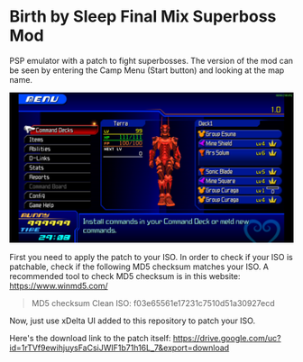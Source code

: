 # Birth by Sleep Final Mix Superboss Mod
PSP emulator with a patch to fight superbosses. The version of the mod can be seen by entering the Camp Menu (Start button) and looking at the map name.

![Example of version number](ULJM05775_00005.jpg)

First you need to apply the patch to your ISO.
In order to check if your ISO is patchable, check if the following MD5 checksum matches your ISO.
A recommended tool to check MD5 checksum is in this website: https://www.winmd5.com/

> MD5 checksum Clean ISO:
> f03e65561e17231c7510d51a30927ecd

Now, just use xDelta UI added to this repository to patch your ISO.

Here's the download link to the patch itself: https://drive.google.com/uc?id=1rTVf9ewihjuysFaCsiJWIF1b71h16L_7&export=download
